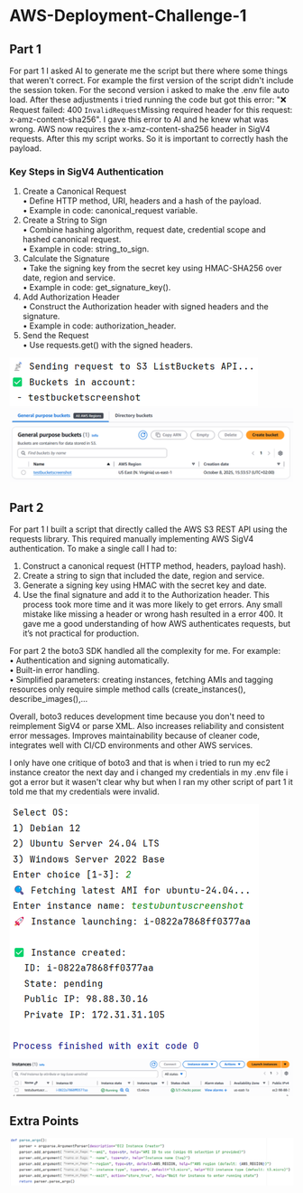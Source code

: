 # AWS-Deployment-Challenge-1

## Part 1
For part 1 I asked AI to generate me the script but there where some things that weren't correct. For example the first version of the script didn't include the session token. For the second version i asked to make the .env file auto load. After these adjustments i tried running the code but got this error: "❌ Request failed: 400 <Error><Code>InvalidRequest</Code><Message>Missing required header for this request: x-amz-content-sha256</Message>". I gave this error to AI and he knew what was wrong. AWS now requires the x-amz-content-sha256 header in SigV4 requests. After this my script works. So it is important to correctly hash the payload.
### Key Steps in SigV4 Authentication
1.	Create a Canonical Request<br>
•	Define HTTP method, URI, headers and a hash of the payload.<br>
•	Example in code: canonical_request variable.
2.	Create a String to Sign<br>
•	Combine hashing algorithm, request date, credential scope and hashed canonical request.<br>
•	Example in code: string_to_sign.
3.	Calculate the Signature<br>
•	Take the signing key from the secret key using HMAC-SHA256 over date, region and service.<br>
•	Example in code: get_signature_key().
4.	Add Authorization Header<br>
•	Construct the Authorization header with signed headers and the signature.<br>
•	Example in code: authorization_header.
5.	Send the Request<br>
•	Use requests.get() with the signed headers.


![Part 1](images/part1-1.png)
![Part 1](images/part1-2.png)

## Part 2
For part 1 I built a script that directly called the AWS S3 REST API using the requests library.
This required manually implementing AWS SigV4 authentication.
To make a single call I had to:
1.	Construct a canonical request (HTTP method, headers, payload hash).
2.	Create a string to sign that included the date, region and service.
3.	Generate a signing key using HMAC with the secret key and date.
4.	Use the final signature and add it to the Authorization header.
This process took more time and it was more likely to get errors. Any small mistake like missing a header or wrong hash resulted in a error 400.
It gave me a good understanding of how AWS authenticates requests, but it’s not practical for production.

For part 2 the boto3 SDK handled all the complexity for me. For example:<br>
•	Authentication and signing automatically.<br>
•	Built-in error handling.<br>
•	Simplified parameters: creating instances, fetching AMIs and tagging resources only require simple method calls (create_instances(), describe_images(),...

Overall, boto3 reduces development time because you don't need to reimplement SigV4 or parse XML. Also increases reliability and consistent error messages. Improves maintainability because of cleaner code, integrates well with CI/CD environments and other AWS services.

I only have one critique of boto3 and that is when i tried to run my ec2 instance creator the next day and i changed my credentials in my .env file i got a error but it wasen't clear why but when I ran my other script of part 1 it told me that my credentials were invalid.

![Part 2](images/part2-2.png)
![Part 2](images/part2-3.png)

## Extra Points
![Part 2](images/part2-1.png)
